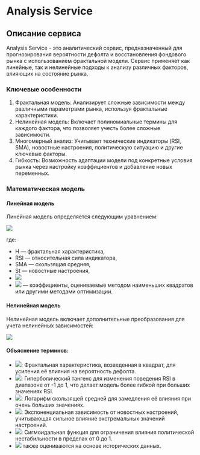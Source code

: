 # Analysis Service

## Описание сервиса

Analysis Service - это аналитический сервис, предназначенный для прогнозирования вероятности
дефолта и восстановления фондового рынка с использованием фрактальной модели.
Сервис применяет как линейные, так и нелинейные подходы к анализу различных факторов,
влияющих на состояние рынка.

### Ключевые особенности

1. Фрактальная модель: Анализирует сложные зависимости между различными параметрами рынка,
используя фрактальные характеристики.
2. Нелинейная модель: Включает полиномиальные термины для каждого фактора, 
что позволяет учесть более сложные зависимости.
3. Многомерный анализ: Учитывает технические индикаторы (RSI, SMA), 
новостные настроения, политическую ситуацию и другие ключевые факторы.
4. Гибкость: Возможность адаптации модели под конкретные условия рынка 
через настройку коэффициентов и добавление новых переменных.

### Математическая модель

#### Линейная модель

Линейная модель определяется следующим уравнением:

[//]: # ($$)

[//]: # (P_{default} = \alpha_1 H + \alpha_2 RSI + \alpha_3 SMA + \alpha_4 St + \alpha_5 P)

[//]: # ($$)
![](https://latex.codecogs.com/svg.image?{\color{Red}P_{default}=\alpha_1&space;H&plus;\alpha_2&space;RSI&plus;\alpha_3&space;SMA&plus;\alpha_4&space;St&plus;\alpha_5&space;P})

где:
* H — фрактальная характеристика,
* RSI — относительная сила индикатора,
* SMA — скользящая средняя,
* St — новостные настроения,
* ![](https://latex.codecogs.com/svg.image?{\color{Red}P_{political}})
* ![](https://latex.codecogs.com/svg.image?{\color{Red}\alpha_1,\alpha_2,\alpha_3,\alpha_4,\alpha_5}) — коэффициенты, 
оцениваемые методом наименьших квадратов или другими методами оптимизации. 

#### Нелинейная модель

Нелинейная модель включает дополнительные преобразования для учета нелинейных зависимостей:

![](https://latex.codecogs.com/svg.image?{\color{Red}P_{default}=\alpha_1&space;H^2&plus;\alpha_2\cdot\tanh(RSI)&plus;\alpha_3\cdot\log(SMA)&plus;\alpha_4\cdot&space;e^{St}&plus;\alpha_5\cdot\frac{1}{1&plus;e^{-P_{political}}}})

#### Объяснение терминов:

* ![](https://latex.codecogs.com/svg.image?{\color{Red}H^2}): Фрактальная характеристика,
возведенная в квадрат,
для усиления её влияния на вероятность дефолта.
* ![](https://latex.codecogs.com/svg.image?{\color{Red}tanh(RSI)}): Гиперболический тангенс для изменения поведения RSI 
в диапазоне от -1 до 1, что делает модель более гибкой при больших значениях RSI.
* ![](https://latex.codecogs.com/svg.image?{\color{Red}log(SMA)tanh(RSI)}): Логарифм скользящей средней для замедления 
её влияния при очень больших значениях.
* ![](https://latex.codecogs.com/svg.image?{\color{Red}_e{St}}): Экспоненциальная зависимость от новостных настроений,
учитывающая сильное влияние экстремальных значений настроений.
* ![](https://latex.codecogs.com/svg.image?{\color{Red}\frac{1}{1&plus;e^{-P_{political}}}): Сигмоидальная функция для 
ограничения влияния политической нестабильности в пределах от 0 до 1.
* ![](https://latex.codecogs.com/svg.image?{\color{Red}\alpha_1,\alpha_2,\alpha_3,\alpha_4,\alpha_5}) также оцениваются
на основе исторических данных.

